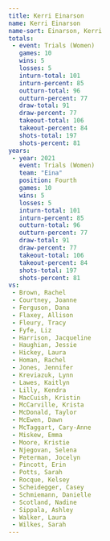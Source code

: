 ```yaml
---
title: Kerri Einarson
name: Kerri Einarson
name-sort: Einarson, Kerri
totals:
 - event: Trials (Women)
   games: 10
   wins: 5
   losses: 5
   inturn-total: 101
   inturn-percent: 85
   outturn-total: 96
   outturn-percent: 77
   draw-total: 91
   draw-percent: 77
   takeout-total: 106
   takeout-percent: 84
   shots-total: 197
   shots-percent: 81
years:
 - year: 2021
   event: Trials (Women)
   team: "Eina"
   position: Fourth
   games: 10
   wins: 5
   losses: 5
   inturn-total: 101
   inturn-percent: 85
   outturn-total: 96
   outturn-percent: 77
   draw-total: 91
   draw-percent: 77
   takeout-total: 106
   takeout-percent: 84
   shots-total: 197
   shots-percent: 81
vs:
 - Brown, Rachel
 - Courtney, Joanne
 - Ferguson, Dana
 - Flaxey, Allison
 - Fleury, Tracy
 - Fyfe, Liz
 - Harrison, Jacqueline
 - Haughian, Jessie
 - Hickey, Laura
 - Homan, Rachel
 - Jones, Jennifer
 - Kreviazuk, Lynn
 - Lawes, Kaitlyn
 - Lilly, Kendra
 - MacCuish, Kristin
 - McCarville, Krista
 - McDonald, Taylor
 - McEwen, Dawn
 - McTaggart, Cary-Anne
 - Miskew, Emma
 - Moore, Kristie
 - Njegovan, Selena
 - Peterman, Jocelyn
 - Pincott, Erin
 - Potts, Sarah
 - Rocque, Kelsey
 - Scheidegger, Casey
 - Schmiemann, Danielle
 - Scotland, Nadine
 - Sippala, Ashley
 - Walker, Laura
 - Wilkes, Sarah
---
```

